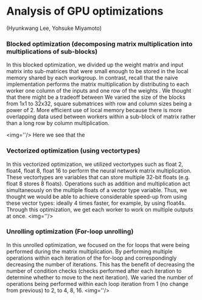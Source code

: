 # Analysis of GPU optimizations
(Hyunkwang Lee, Yohsuke Miyamoto)

### Blocked optimization (decomposing matrix multiplication into multiplications of sub-blocks)
In this blocked optimization, we divided up the weight matrix and input matrix into sub-matrices that were small enough to be stored in the local memory shared by each workgroup. In contrast, recall that the naive implementation performs the matrix multiplication by distributing to each worker one column of the inputs and one row of the weights .
We thought that there might be a tradeoff between 
We varied the size of the blocks from 1x1 to 32x32, square submatrices with row and column sizes being a power of 2.
More efficient use of local memory because there is more overlapping data used between workers within a sub-block of matrix rather than a long row by column multiplication.

<img=''/>
Here we see that the 

### Vectorized optimization (using vectortypes)
In this vectorized optimization, we utilized vectortypes such as float 2, float4, float 8, float 16 to perform the neural network matrix multiplication. These vectortypes are variables that can store multiple 32-bit floats (e.g. float 8 stores 8 floats). Operations such as addition and multiplication act simultaneously on the multiple floats of a vector type variable. Thus, we thought we would be able to achieve considerable speed-up from using these vector types: ideally 4 times faster, for example, by using float4s.
Through this optimization, we get each worker to work on multiple outputs at once.
<img=''/>
### Unrolling optimization (For-loop unrolling)
In this unrolled optimization, we focused on the for loops that were being performed during the matrix multiplication.
By performing multiple operations within each iteration of the for-loop and correspondingly decreasing the number of iterations.
This has the benefit of decreasing the number of condition checks (checks performed after each iteration to determine whether to move to the next iteration).
We varied the number of operations being performed within each loop iteration from 1 (no change from previous) to 2, to 4, 8, 16.
<img=''/>

